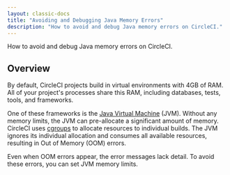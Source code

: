 ```yaml
---
layout: classic-docs
title: "Avoiding and Debugging Java Memory Errors"
description: "How to avoid and debug Java memory errors on CircleCI."
---
```


How to avoid and debug Java memory errors on CircleCI.

## Overview

By default,
CircleCI projects build in virtual environments with 4GB of RAM.
All of your project's processes share this RAM,
including databases, tests, tools, and frameworks.

One of these frameworks is the [Java Virtual Machine](https://en.wikipedia.org/wiki/Java_virtual_machine) (JVM).
Without any memory limits,
the JVM can pre-allocate a significant amount of memory.
CircleCI uses [cgroups](https://en.wikipedia.org/wiki/Cgroups)
to allocate resources to individual builds.
The JVM ignores its individual allocation
and consumes all available resources,
resulting in Out of Memory (OOM) errors.

Even when OOM errors appear,
the error messages lack detail.
To avoid these errors,
you can set JVM memory limits.
